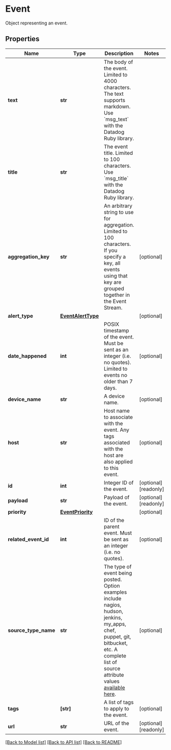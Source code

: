 # Event

Object representing an event.
## Properties
Name | Type | Description | Notes
------------ | ------------- | ------------- | -------------
**text** | **str** | The body of the event. Limited to 4000 characters. The text supports markdown. Use &#x60;msg_text&#x60; with the Datadog Ruby library. | 
**title** | **str** | The event title. Limited to 100 characters. Use &#x60;msg_title&#x60; with the Datadog Ruby library. | 
**aggregation_key** | **str** | An arbitrary string to use for aggregation. Limited to 100 characters. If you specify a key, all events using that key are grouped together in the Event Stream. | [optional] 
**alert_type** | [**EventAlertType**](EventAlertType.md) |  | [optional] 
**date_happened** | **int** | POSIX timestamp of the event. Must be sent as an integer (i.e. no quotes). Limited to events no older than 7 days. | [optional] 
**device_name** | **str** | A device name. | [optional] 
**host** | **str** | Host name to associate with the event. Any tags associated with the host are also applied to this event. | [optional] 
**id** | **int** | Integer ID of the event. | [optional] [readonly] 
**payload** | **str** | Payload of the event. | [optional] [readonly] 
**priority** | [**EventPriority**](EventPriority.md) |  | [optional] 
**related_event_id** | **int** | ID of the parent event. Must be sent as an integer (i.e. no quotes). | [optional] 
**source_type_name** | **str** | The type of event being posted. Option examples include nagios, hudson, jenkins, my_apps, chef, puppet, git, bitbucket, etc. A complete list of source attribute values [available here](https://docs.datadoghq.com/integrations/faq/list-of-api-source-attribute-value). | [optional] 
**tags** | **[str]** | A list of tags to apply to the event. | [optional] 
**url** | **str** | URL of the event. | [optional] [readonly] 

[[Back to Model list]](README.md#documentation-for-models) [[Back to API list]](README.md#documentation-for-api-endpoints) [[Back to README]](README.md)


